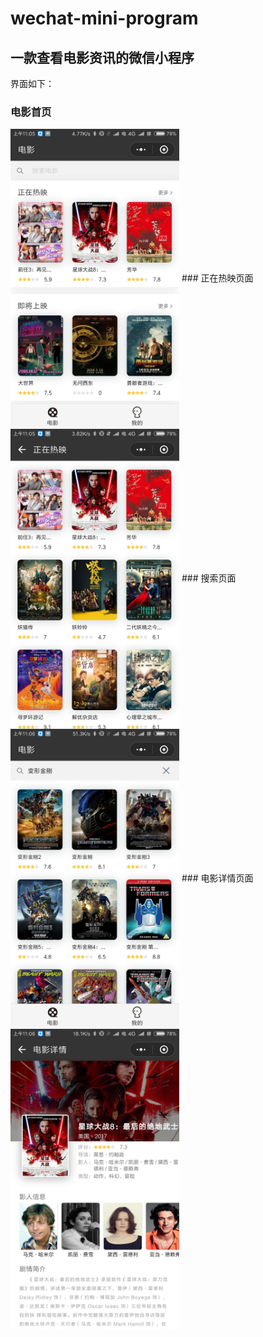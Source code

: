 # wechat-mini-program
一款查看电影资讯的微信小程序
--
界面如下：
### 电影首页
<img src="screenshot/1.jpg" width="270" height="480" align = center>
### 正在热映页面
<img src="screenshot/2.jpg" width="270" height="480" align = center>
### 搜索页面
<img src="screenshot/3.jpg" width="270" height="480" align = center>
### 电影详情页面
<img src="screenshot/4.jpg" width="270" height="480" align = center>